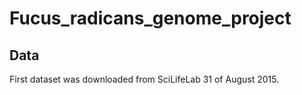 # Fucus_radicans_genome_project

## Data
First dataset was downloaded from SciLifeLab 31 of August 2015.


